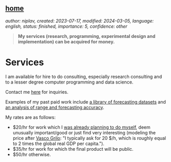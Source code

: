 [home](./index.md)
------------------

*author: niplav, created: 2023-07-17, modified: 2024-03-05, language: english, status: finished, importance: 5, confidence: other*

> __My services (research, programming, experimental design and
implementation) can be acquired for money.__

Services
=========

I am available for hire to do consulting, especially research consulting
and to a lesser degree computer programming and data science.

Contact me [here](./about.html#Contact) for inquiries.

Examples of my past paid work include [a library of forecasting
datasets](./iqisa.html) and [an analysis of range and forecasting
accuracy](./range_and_forecasting_accuracy.html).

My rates are as follows:

* \$20/hr for work which I [was already planning to do myself](./todo.html), deem unusually important/good or just find very interesting (modeling the price after [Vasco Grilo](https://forum.effectivealtruism.org/users/vascoamaralgrilo): "I typically ask for 20 $/h, which is roughly equal to 2 times the global real GDP per capita.").
* \$35/hr for work for which the final product will be public.
* \$50/hr otherwise.
